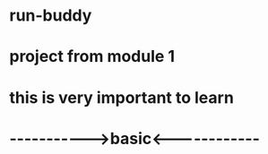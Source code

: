# run-buddy
# project from module 1
# this is very important to learn
# ----------->basic<------------
